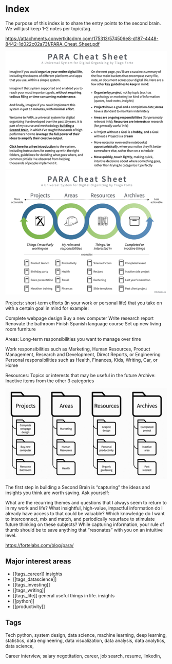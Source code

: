 # Index

The purpose of this index is to share the entry points to the second brain. We will just keep 1-2 notes per topic/tag. 


https://attachments.convertkitcdnm.com/175313/574506e8-d187-4448-8442-1d022c02a73f/PARA_Cheat_Sheet.pdf

![PARA 1](attachments/2023-10-15-13-59-04.png)
![PARA 2](attachments/2023-10-15-13-59-40.png)

Projects: short-term efforts (in your work or personal life) that you take on with a certain goal in mind
for example:

Complete webpage design
Buy a new computer
Write research report
Renovate the bathroom
Finish Spanish language course
Set up new living room furniture

Areas: Long-term responsibilities you want to manage over time 

Work responsibilities such as Marketing, Human Resources, Product Management, Research and Development, Direct Reports, or Engineering
Personal responsibilities such as Health, Finances, Kids, Writing, Car, or Home

Resources: Topics or interests that may be useful in the future
Archive: Inactive items from the other 3 categories

![](attachments/2023-11-29-10-45-26.png)

The first step in building a Second Brain is “capturing” the ideas and insights you think are worth saving. Ask yourself:

What are the recurring themes and questions that I always seem to return to in my work and life?
What insightful, high-value, impactful information do I already have access to that could be valuable?
Which knowledge do I want to interconnect, mix and match, and periodically resurface to stimulate future thinking on these subjects?
While capturing information, 
your rule of thumb should be to save anything that “resonates” with you on an intuitive level. 


https://fortelabs.com/blog/para/



## Major interest areas

- [[tags_career]]    insights
- [[tags_datascience]]
- [[tags_investing]]
- [[tags_writing]]
- [[tags_life]] general useful things in life. insights
- [[python]]
- [[productivity]]



## Tags
Tech
python, system design, data science, machine learning, deep learning, statistics, data engineering, data visualization, data analysis, data analytics, data science,

Career
interview, salary negotitation, career, job search, resume, linkedin,




